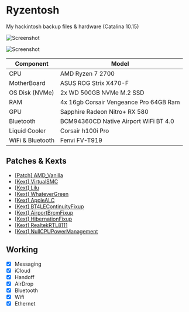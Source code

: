 # Ryzentosh

My hackintosh backup files & hardware (Catalina 10.15)

![Screenshot](https://github.com/kdbaustert/ryzen-hackintosh/blob/master/images/IMG_5963.HEIC)

![Screenshot](https://github.com/kdbaustert/ryzen-hackintosh/blob/master/images/about.png)

| Component        | Model                                  |
| ---------------- | -------------------------------------- |
| CPU              | AMD Ryzen 7 2700                       |
| MotherBoard      | ASUS ROG Strix X470-F                  |
| OS Disk (NVMe)   | 2x WD 500GB NVMe M.2 SSD               |
| RAM              | 4x 16gb Corsair Vengeance Pro 64GB Ram |
| GPU              | Sapphire Radeon Nitro+ RX 580          |
| Bluetooth        | BCM94360CD Native Airport WiFi BT 4.0  |
| Liquid Cooler    | Corsair h100i Pro                      |
| WiFi & Bluetooth | Fenvi FV-T919                          |

## Patches & Kexts

- [[Patch] AMD_Vanilla](https://github.com/AMD-OSX/AMD_Vanilla)
- [[Kext] VirtualSMC](https://github.com/acidanthera/VirtualSMC)
- [[Kext] Lilu](https://github.com/acidanthera/Lilu)
- [[Kext] WhateverGreen](https://github.com/acidanthera/WhateverGreen)
- [[Kext] AppleALC](https://github.com/acidanthera/AppleALC)
- [[Kext] BT4LEContinuityFixup](https://github.com/acidanthera/BT4LEContiunityFixup)
- [[Kext] AirportBrcmFixup](https://github.com/acidanthera/AirportBrcmFixup)
- [[Kext] HibernationFixup](https://github.com/acidanthera/HibernationFixup)
- [[Kext] RealtekRTL8111](https://bitbucket.org/RehabMan/os-x-realtek-network/downloads/)
- [[Kext] NullCPUPowerManagement](https://www.tonymacx86.com/resources/nullcpupowermanagement.268/)

## Working

- [x] Messaging
- [x] iCloud
- [x] Handoff
- [x] AirDrop
- [x] Bluetooth
- [x] Wifi
- [x] Ethernet
